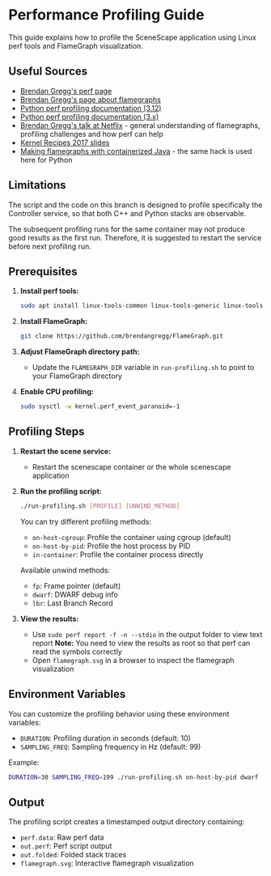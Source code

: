 # Performance Profiling Guide

This guide explains how to profile the SceneScape application using Linux perf tools and FlameGraph visualization.

## Useful Sources

- [Brendan Gregg's perf page](https://www.brendangregg.com/perf.html)
- [Brendan Gregg's page about flamegraphs](https://www.brendangregg.com/flamegraphs.html)
- [Python perf profiling documentation (3.12)](https://docs.python.org/3.12/howto/perf_profiling.html)
- [Python perf profiling documentation (3.x)](https://docs.python.org/3/howto/perf_profiling.html)
- [Brendan Gregg's talk at Netflix](https://www.youtube.com/watch?v=UVM3WX8Lq2k) - general understanding of flamegraphs, profiling challenges and how perf can help
- [Kernel Recipes 2017 slides](https://www.slideshare.net/brendangregg/kernel-recipes-2017-using-linux-perf-at-netflix#31)
- [Making flamegraphs with containerized Java](https://blog.alicegoldfuss.com/making-flamegraphs-with-containerized-java/) - the same hack is used here for Python

## Limitations

The script and the code on this branch is designed to profile specifically the Controller service, so that both C++ and Python stacks are observable.

The subsequent profiling runs for the same container may not produce good results as the first run. Therefore, it is suggested to restart the service before next profiling run.

## Prerequisites

1. **Install perf tools:**
   ```bash
   sudo apt install linux-tools-common linux-tools-generic linux-tools-$(uname -r)
   ```

2. **Install FlameGraph:**
   ```bash
   git clone https://github.com/brendangregg/FlameGraph.git
   ```

3. **Adjust FlameGraph directory path:**
   - Update the `FLAMEGRAPH_DIR` variable in `run-profiling.sh` to point to your FlameGraph directory

4. **Enable CPU profiling:**
   ```bash
   sudo sysctl -w kernel.perf_event_paranoid=-1
   ```

## Profiling Steps

1. **Restart the scene service:**
   - Restart the scenescape container or the whole scenescape application

2. **Run the profiling script:**
   ```bash
   ./run-profiling.sh [PROFILE] [UNWIND_METHOD]
   ```

   You can try different profiling methods:
   - `on-host-cgroup`: Profile the container using cgroup (default)
   - `on-host-by-pid`: Profile the host process by PID
   - `in-container`: Profile the container process directly

   Available unwind methods:
   - `fp`: Frame pointer (default)
   - `dwarf`: DWARF debug info
   - `lbr`: Last Branch Record

3. **View the results:**
   - Use `sudo perf report -f -n --stdio` in the output folder to view text report
     **Note:** You need to view the results as root so that perf can read the symbols correctly
   - Open `flamegraph.svg` in a browser to inspect the flamegraph visualization

## Environment Variables

You can customize the profiling behavior using these environment variables:

- `DURATION`: Profiling duration in seconds (default: 10)
- `SAMPLING_FREQ`: Sampling frequency in Hz (default: 99)

Example:
```bash
DURATION=30 SAMPLING_FREQ=199 ./run-profiling.sh on-host-by-pid dwarf
```

## Output

The profiling script creates a timestamped output directory containing:
- `perf.data`: Raw perf data
- `out.perf`: Perf script output
- `out.folded`: Folded stack traces
- `flamegraph.svg`: Interactive flamegraph visualization

